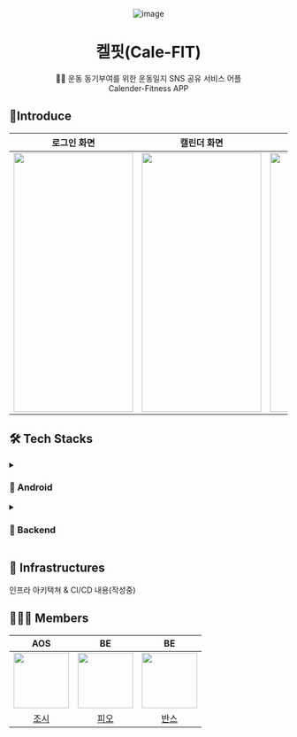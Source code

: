 <div align="center">

![image](https://user-images.githubusercontent.com/92678171/190979071-165a8b9d-2487-41f2-aecf-77add8671767.png)

</div>

<div align="center"><h1> 켈핏(Cale-FIT) </h1></div>
<div align="center">🏋️‍♀️ 운동 동기부여를 위한 운동일지 SNS 공유 서비스 어플</div>
<div align="center">Calender-Fitness APP</div>


## 📱Introduce
<div align="center">

|  <center>로그인 화면</center> |  <center>캘린더 화면</center> |  <center>운동일지 작성화면</center> |
|:--------:|:--------:|:--------:|
|<center><img src="https://media.discordapp.net/attachments/995917214257512478/1021781682048733275/Screen_Shot_2022-09-20_at_22.53.31.png" width="216" height="468"/></center> | <center><img src="https://media.discordapp.net/attachments/995917214257512478/1021781679980957696/Screen_Shot_2022-09-20_at_22.53.47.png" width="216" height="468"/></center> | <center><img src="https://media.discordapp.net/attachments/995917214257512478/1021781682707251330/Screen_Shot_2022-09-20_at_22.54.08.png" width="216" height="468"/></center>|

</div>


## 🛠 Tech Stacks

<details>
<summary>

### 🔧 Android

</summary>
안드로이드 기술 스택(작성중)
</div>
</details>
<details>
<summary>

### 🔨 Backend

</summary>
백엔드 기술 스택(작성중)
</div>
</details>

## 🧱 Infrastructures
인프라 아키택쳐 & CI/CD 내용(작성중)

## 👨‍👦‍👦 Members

|  <center>AOS</center> |  <center>BE</center> |  <center>BE</center> |
|:--------:|:--------:|:--------:|
|<center><img src="https://user-images.githubusercontent.com/92678171/190983702-ea421120-ee7f-4e61-8e30-feb42fada9c8.png" width="100" height="100"/></center> | <center><img src="https://user-images.githubusercontent.com/92678171/190983816-a13c5fce-ae64-4c69-b834-cc9cd87c7c18.png" width="100" height="100"/></center> | <center><img src="https://user-images.githubusercontent.com/92678171/190983956-3cb67176-9217-43a7-ad1c-b2a2896fd532.png" width="100" height="100"/></center>|
|<center>[조시](https://github.com/junseokseo9306) </center> | <center>[피오](https://github.com/NB993) </center> |<center>[반스](https://github.com/ffinn92) </center>|

